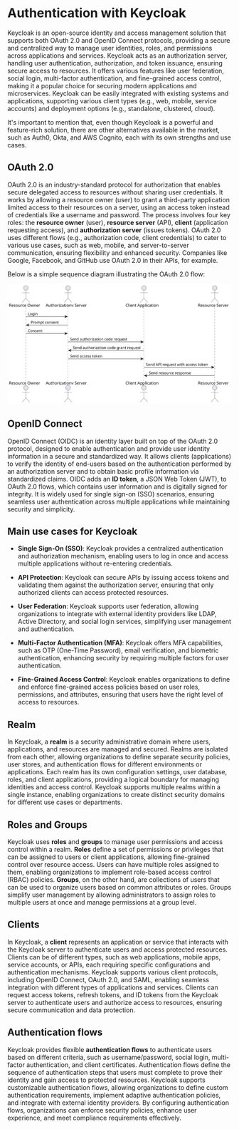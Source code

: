 # Authentication with Keycloak 

Keycloak is an open-source identity and access management solution that supports both OAuth 2.0 and OpenID Connect protocols, providing a secure and centralized way to manage user identities, roles, and permissions across applications and services. Keycloak acts as an authorization server, handling user authentication, authorization, and token issuance, ensuring secure access to resources. It offers various features like user federation, social login, multi-factor authentication, and fine-grained access control, making it a popular choice for securing modern applications and microservices. Keycloak can be easily integrated with existing systems and applications, supporting various client types (e.g., web, mobile, service accounts) and deployment options (e.g., standalone, clustered, cloud).

It's important to mention that, even though Keycloak is a powerful and feature-rich solution, there are other alternatives available in the market, such as Auth0, Okta, and AWS Cognito, each with its own strengths and use cases. 

## OAuth 2.0

OAuth 2.0 is an industry-standard protocol for authorization that enables secure delegated access to resources without sharing user credentials. It works by allowing a resource owner (user) to grant a third-party application limited access to their resources on a server, using an access token instead of credentials like a username and password. The process involves four key roles: the **resource owner** (user), **resource server** (API), **client** (application requesting access), and **authorization server** (issues tokens). OAuth 2.0 uses different flows (e.g., authorization code, client credentials) to cater to various use cases, such as web, mobile, and server-to-server communication, ensuring flexibility and enhanced security. Companies like Google, Facebook, and GitHub use OAuth 2.0 in their APIs, for example.

Below is a simple sequence diagram illustrating the OAuth 2.0 flow:

![OAuth 2.0 Flow](./docs/images/oauth2.svg)

## OpenID Connect

OpenID Connect (OIDC) is an identity layer built on top of the OAuth 2.0 protocol, designed to enable authentication and provide user identity information in a secure and standardized way. It allows clients (applications) to verify the identity of end-users based on the authentication performed by an authorization server and to obtain basic profile information via standardized claims. OIDC adds an **ID token**, a JSON Web Token (JWT), to OAuth 2.0 flows, which contains user information and is digitally signed for integrity. It is widely used for single sign-on (SSO) scenarios, ensuring seamless user authentication across multiple applications while maintaining security and simplicity.

## Main use cases for Keycloak

- **Single Sign-On (SSO)**: Keycloak provides a centralized authentication and authorization mechanism, enabling users to log in once and access multiple applications without re-entering credentials.

- **API Protection**: Keycloak can secure APIs by issuing access tokens and validating them against the authorization server, ensuring that only authorized clients can access protected resources.

- **User Federation**: Keycloak supports user federation, allowing organizations to integrate with external identity providers like LDAP, Active Directory, and social login services, simplifying user management and authentication.

- **Multi-Factor Authentication (MFA)**: Keycloak offers MFA capabilities, such as OTP (One-Time Password), email verification, and biometric authentication, enhancing security by requiring multiple factors for user authentication.

- **Fine-Grained Access Control**: Keycloak enables organizations to define and enforce fine-grained access policies based on user roles, permissions, and attributes, ensuring that users have the right level of access to resources.

## Realm

In Keycloak, a **realm** is a security administrative domain where users, applications, and resources are managed and secured. Realms are isolated from each other, allowing organizations to define separate security policies, user stores, and authentication flows for different environments or applications. Each realm has its own configuration settings, user database, roles, and client applications, providing a logical boundary for managing identities and access control. Keycloak supports multiple realms within a single instance, enabling organizations to create distinct security domains for different use cases or departments.

## Roles and Groups

Keycloak uses **roles** and **groups** to manage user permissions and access control within a realm. **Roles** define a set of permissions or privileges that can be assigned to users or client applications, allowing fine-grained control over resource access. Users can have multiple roles assigned to them, enabling organizations to implement role-based access control (RBAC) policies. **Groups**, on the other hand, are collections of users that can be used to organize users based on common attributes or roles. Groups simplify user management by allowing administrators to assign roles to multiple users at once and manage permissions at a group level.

## Clients

In Keycloak, a **client** represents an application or service that interacts with the Keycloak server to authenticate users and access protected resources. Clients can be of different types, such as web applications, mobile apps, service accounts, or APIs, each requiring specific configurations and authentication mechanisms. Keycloak supports various client protocols, including OpenID Connect, OAuth 2.0, and SAML, enabling seamless integration with different types of applications and services. Clients can request access tokens, refresh tokens, and ID tokens from the Keycloak server to authenticate users and authorize access to resources, ensuring secure communication and data protection.

## Authentication flows

Keycloak provides flexible **authentication flows** to authenticate users based on different criteria, such as username/password, social login, multi-factor authentication, and client certificates. Authentication flows define the sequence of authentication steps that users must complete to prove their identity and gain access to protected resources. Keycloak supports customizable authentication flows, allowing organizations to define custom authentication requirements, implement adaptive authentication policies, and integrate with external identity providers. By configuring authentication flows, organizations can enforce security policies, enhance user experience, and meet compliance requirements effectively.
